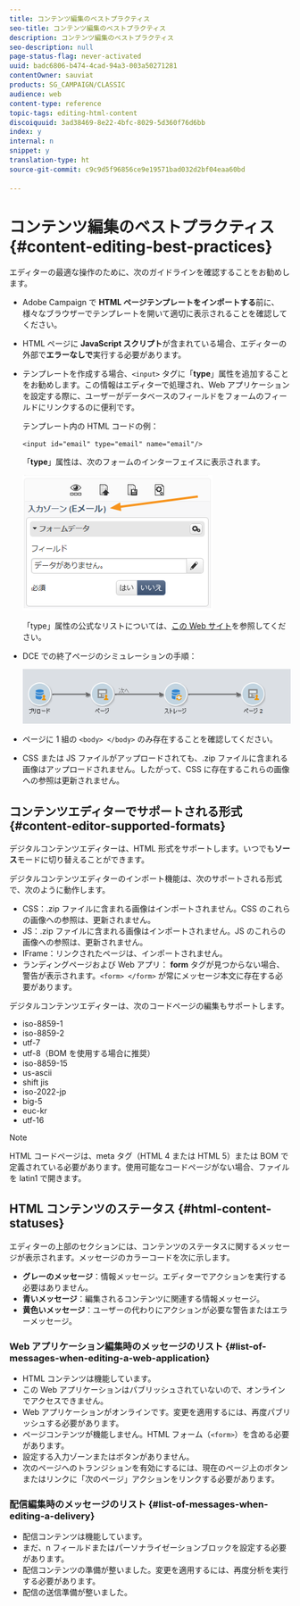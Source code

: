 ```yaml
---
title: コンテンツ編集のベストプラクティス
seo-title: コンテンツ編集のベストプラクティス
description: コンテンツ編集のベストプラクティス
seo-description: null
page-status-flag: never-activated
uuid: badc6806-b474-4cad-94a3-003a50271281
contentOwner: sauviat
products: SG_CAMPAIGN/CLASSIC
audience: web
content-type: reference
topic-tags: editing-html-content
discoiquuid: 3ad38469-8e22-4bfc-8029-5d360f76d6bb
index: y
internal: n
snippet: y
translation-type: ht
source-git-commit: c9c9d5f96856ce9e19571bad032d2bf04eaa60bd

---
```



# コンテンツ編集のベストプラクティス{#content-editing-best-practices}

エディターの最適な操作のために、次のガイドラインを確認することをお勧めします。

* Adobe Campaign で **HTML ページテンプレートをインポートする**&#x200B;前に、様々なブラウザーでテンプレートを開いて適切に表示されることを確認してください。
* HTML ページに **JavaScript スクリプト**&#x200B;が含まれている場合、エディターの外部で&#x200B;**エラーなしで**&#x200B;実行する必要があります。
* テンプレートを作成する場合、`<input>` タグに「**type**」属性を追加することをお勧めします。この情報はエディターで処理され、Web アプリケーションを設定する際に、ユーザーがデータベースのフィールドをフォームのフィールドにリンクするのに便利です。

   テンプレート内の HTML コードの例：

   ```
   <input id="email" type="email" name="email"/>
   ```

   「**type**」属性は、次のフォームのインターフェイスに表示されます。

   ![](assets/dce_sidebar_inputtypechanges.png)

   「type」属性の公式なリストについては、[この Web サイト](https://www.w3schools.com/tags/att_input_type.asp)を参照してください。

* DCE での終了ページのシミュレーションの手順：

   ![](assets/dce_enchainement.png)

* ページに 1 組の `<body> </body>` のみ存在することを確認してください。
* CSS または JS ファイルがアップロードされても、.zip ファイルに含まれる画像はアップロードされません。したがって、CSS に存在するこれらの画像への参照は更新されません。

## コンテンツエディターでサポートされる形式 {#content-editor-supported-formats}

デジタルコンテンツエディターは、HTML 形式をサポートします。いつでも&#x200B;**ソース**&#x200B;モードに切り替えることができます。

デジタルコンテンツエディターのインポート機能は、次のサポートされる形式で、次のように動作します。

* CSS：.zip ファイルに含まれる画像はインポートされません。CSS のこれらの画像への参照は、更新されません。
* JS：.zip ファイルに含まれる画像はインポートされません。JS のこれらの画像への参照は、更新されません。
* IFrame：リンクされたページは、インポートされません。
* ランディングページおよび Web アプリ： **form** タグが見つからない場合、警告が表示されます。`<form> </form>` が常にメッセージ本文に存在する必要があります。

デジタルコンテンツエディターは、次のコードページの編集もサポートします。

* iso-8859-1
* iso-8859-2
* utf-7
* utf-8（BOM を使用する場合に推奨）
* iso-8859-15
* us-ascii
* shift jis
* iso-2022-jp
* big-5
* euc-kr
* utf-16

>[!NOTE]
>
>HTML コードページは、meta タグ（HTML 4 または HTML 5）または BOM で定義されている必要があります。使用可能なコードページがない場合、ファイルを latin1 で開きます。

## HTML コンテンツのステータス {#html-content-statuses}

エディターの上部のセクションには、コンテンツのステータスに関するメッセージが表示されます。メッセージのカラーコードを次に示します。

* **グレーのメッセージ**：情報メッセージ。エディターでアクションを実行する必要はありません。
* **青いメッセージ**：編集されるコンテンツに関連する情報メッセージ。
* **黄色いメッセージ**：ユーザーの代わりにアクションが必要な警告またはエラーメッセージ。

### Web アプリケーション編集時のメッセージのリスト {#list-of-messages-when-editing-a-web-application}

* HTML コンテンツは機能しています。
* この Web アプリケーションはパブリッシュされていないので、オンラインでアクセスできません。
* Web アプリケーションがオンラインです。変更を適用するには、再度パブリッシュする必要があります。
* ページコンテンツが機能しません。HTML フォーム（`<form>`）を含める必要があります。
* 設定する入力ゾーンまたはボタンがありません。
* 次のページへのトランジションを有効にするには、現在のページ上のボタンまたはリンクに「次のページ」アクションをリンクする必要があります。

### 配信編集時のメッセージのリスト {#list-of-messages-when-editing-a-delivery}

* 配信コンテンツは機能しています。
* まだ、n フィールドまたはパーソナライゼーションブロックを設定する必要があります。
* 配信コンテンツの準備が整いました。変更を適用するには、再度分析を実行する必要があります。
* 配信の送信準備が整いました。

